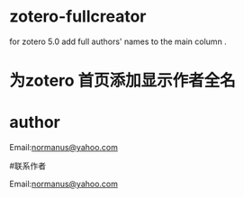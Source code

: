 # zotero-fullcreator

for zotero 5.0
add full authors' names to the main column .



# 为zotero 首页添加显示作者全名


# author

Email:normanus@yahoo.com

#联系作者

Email:normanus@yahoo.com
